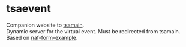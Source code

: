 # tsaevent
Companion website to [tsamain](https://github.com/superTyDev/tsamain).  
Dynamic server for the virtual event.
Must be redirected from tsamain.
Based on [naf-form-example](https://glitch.com/edit/#!/naf-form-example).  
